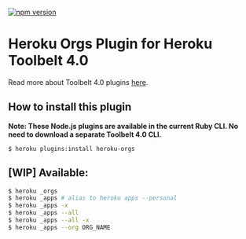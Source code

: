 [![npm version](https://badge.fury.io/js/heroku-orgs.svg)](http://badge.fury.io/js/heroku-orgs)

Heroku Orgs Plugin for Heroku Toolbelt 4.0
===========

Read more about Toolbelt 4.0 plugins [here](https://github.com/heroku/heroku-hello-world#heroku-hello-world).


How to install this plugin
-------------------

**Note: These Node.js plugins are available in the current Ruby CLI. No need to download a separate Toolbelt 4.0 CLI.**

```
$ heroku plugins:install heroku-orgs
```

[WIP] Available:
-------------------

```bash
$ heroku _orgs
$ heroku _apps # alias to heroku apps --personal
$ heroku _apps -x
$ heroku _apps --all
$ heroku _apps --all -x
$ heroku _apps --org ORG_NAME
```


